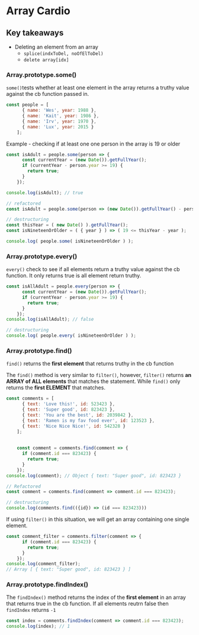 # Array Cardio



## Key takeaways

* Deleting an element from an array 
  * `splice(indxToDel, noOfElToDel)`
  * `delete array[idx]`

### Array.prototype.some()

`some()`tests whether at least one element in the array returns a truthy value against the cb function passed in.

```javascript
const people = [
      { name: 'Wes', year: 1988 },
      { name: 'Kait', year: 1986 },
      { name: 'Irv', year: 1970 },
      { name: 'Lux', year: 2015 }
    ];
```



Example - checking if at least one one person in the array is 19 or older 

```javascript
const isAdult = people.some(person => {
      const currentYear = (new Date()).getFullYear();
      if (currentYear - person.year >= 19) {
        return true;
      }
    });

console.log(isAdult); // true

// refactored 
const isAdult = people.some(person => (new Date()).getFullYear() - person.year >= 19);

// destructuring
const thisYear = ( new Date() ).getFullYear();
const isNineteenOrOlder = ( { year } ) => ( 19 <= thisYear - year );

console.log( people.some( isNineteenOrOlder ) );
```



### Array.prototype.every()

`every()` check to see if all elements return a truthy value against the cb function. It only returns true is all element return truthy. 

```javascript
const isAllAdult = people.every(person => {
      const currentYear = (new Date()).getFullYear();
      if (currentYear - person.year >= 19) {
        return true;
      }
    });
console.log(isAllAdult); // false

// destructuring 
console.log( people.every( isNineteenOrOlder ) );
```



### Array.prototype.find()

`find()` returns the **first element** that returns truthy in the cb function



 The `find()` method is very similar to `filter()`, however, `filter()` returns **an ARRAY of ALL elements** that matches the statement. While `find()` only returns the **first ELEMENT** that matches.

```javascript
const comments = [
      { text: 'Love this!', id: 523423 },
      { text: 'Super good', id: 823423 },
      { text: 'You are the best', id: 2039842 },
      { text: 'Ramen is my fav food ever', id: 123523 },
      { text: 'Nice Nice Nice!', id: 542328 }
    ];
    
    
    const comment = comments.find(comment => {
      if (comment.id === 823423) {
        return true;
      }
    });
console.log(comment); // Object { text: "Super good", id: 823423 }

// Refactored 
const comment = comments.find(comment => comment.id === 823423);

// destructuring
console.log(comments.find(({id}) => (id === 823423)))
```



If using `filter()` in this situation, we will get an array containing one single element.

```javascript
const comment_filter = comments.filter(comment => {
      if (comment.id === 823423) {
        return true;
      }
    });
console.log(comment_filter); 
// Array [ { text: "Super good", id: 823423 } ]
```



### Array.prototype.findIndex()

The `findIndex()` method returns the index of the **first element** in an array that returns true in the cb function. If all elements reutrn false then `findIndex` returns `-1`

```javascript
const index = comments.findIndex(comment => comment.id === 823423);
console.log(index); // 1
```



